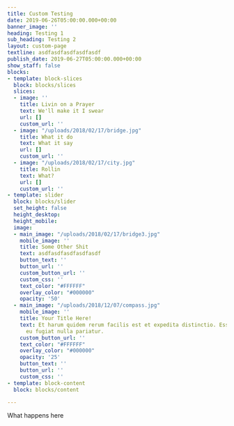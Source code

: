 ```yaml
---
title: Custom Testing
date: 2019-06-26T05:00:00.000+00:00
banner_image: ''
heading: Testing 1
sub_heading: Testing 2
layout: custom-page
textline: asdfasdfasdfasdfasdf
publish_date: 2019-06-27T05:00:00.000+00:00
show_staff: false
blocks:
- template: block-slices
  block: blocks/slices
  slices:
  - image: ''
    title: Livin on a Prayer
    text: We'll make it I swear
    url: []
    custom_url: ''
  - image: "/uploads/2018/02/17/bridge.jpg"
    title: What it do
    text: What it say
    url: []
    custom_url: ''
  - image: "/uploads/2018/02/17/city.jpg"
    title: Rollin
    text: What?
    url: []
    custom_url: ''
- template: slider
  block: blocks/slider
  set_height: false
  height_desktop: 
  height_mobile: 
  image:
  - main_image: "/uploads/2018/02/17/bridge3.jpg"
    mobile_image: ''
    title: Some Other Shit
    text: asdfasdfasdfasdfasdf
    button_text: ''
    button_url: ''
    custom_button_url: ''
    custom_css: ''
    text_color: "#FFFFFF"
    overlay_color: "#000000"
    opacity: '50'
  - main_image: "/uploads/2018/12/07/compass.jpg"
    mobile_image: ''
    title: Your Title Here!
    text: Et harum quidem rerum facilis est et expedita distinctio. Esse cillum dolore
      eu fugiat nulla pariatur.
    custom_button_url: ''
    text_color: "#FFFFFF"
    overlay_color: "#000000"
    opacity: '25'
    button_text: ''
    button_url: ''
    custom_css: ''
- template: block-content
  block: blocks/content

---
```

What happens here